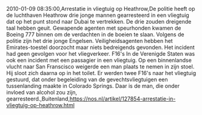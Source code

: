 2010-01-09 08:35:00,Arrestatie in vliegtuig op Heathrow,De politie heeft op de luchthaven Heathrow drie jonge mannen gearresteerd in een vliegtuig dat op het punt stond naar Dubai te vertrekken. De drie zouden dreigende taal hebben geuit. Gewapende agenten met speurhonden kwamen de Boeing 777 binnen om de verdachten in de boeien te slaan. Volgens de politie zijn het drie jonge Engelsen. Veiligheidsagenten hebben het Emirates-toestel doorzocht maar niets bedreigends gevonden. Het incident had geen gevolgen voor het vliegverkeer. F16's In de Verenigde Staten was ook een incident met een passagier in een vliegtuig. Op een binnenlandse vlucht naar San Franscisco weigerde een man plaats te nemen in zijn stoel. Hij sloot zich daarna op in het toilet. Er werden twee F16's naar het vliegtuig gestuurd, dat onder begeleiding van de gevechtsvliegtuigen een tussenlanding maakte in Colorado Springs. Daar is de man, die onder invloed van alcohol zou zijn, gearresteerd.,Buitenland,https://nos.nl/artikel/127854-arrestatie-in-vliegtuig-op-heathrow.html